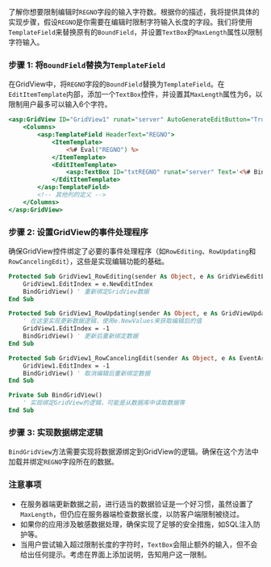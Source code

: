了解你想要限制编辑时`REGNO`字段的输入字符数。根据你的描述，我将提供具体的实现步骤，假设`REGNO`是你需要在编辑时限制字符输入长度的字段。我们将使用`TemplateField`来替换原有的`BoundField`，并设置`TextBox`的`MaxLength`属性以限制字符输入。

### 步骤 1: 将`BoundField`替换为`TemplateField`

在GridView中，将`REGNO`字段的`BoundField`替换为`TemplateField`。在`EditItemTemplate`内部，添加一个`TextBox`控件，并设置其`MaxLength`属性为6，以限制用户最多可以输入6个字符。

```asp
<asp:GridView ID="GridView1" runat="server" AutoGenerateEditButton="True" DataKeyNames="ID" OnRowEditing="GridView1_RowEditing" OnRowUpdating="GridView1_RowUpdating" OnRowCancelingEdit="GridView1_RowCancelingEdit">
    <Columns>
        <asp:TemplateField HeaderText="REGNO">
            <ItemTemplate>
                <%# Eval("REGNO") %>
            </ItemTemplate>
            <EditItemTemplate>
                <asp:TextBox ID="txtREGNO" runat="server" Text='<%# Bind("REGNO") %>' MaxLength="6"></asp:TextBox>
            </EditItemTemplate>
        </asp:TemplateField>
        <!-- 其他列的定义 -->
    </Columns>
</asp:GridView>
```

### 步骤 2: 设置GridView的事件处理程序

确保GridView控件绑定了必要的事件处理程序（如`RowEditing`、`RowUpdating`和`RowCancelingEdit`），这些是实现编辑功能的基础。

```vb
Protected Sub GridView1_RowEditing(sender As Object, e As GridViewEditEventArgs)
    GridView1.EditIndex = e.NewEditIndex
    BindGridView() ' 重新绑定GridView数据
End Sub

Protected Sub GridView1_RowUpdating(sender As Object, e As GridViewUpdateEventArgs)
    ' 在这里实现更新数据逻辑，使用e.NewValues来获取编辑后的值
    GridView1.EditIndex = -1
    BindGridView() ' 更新后重新绑定数据
End Sub

Protected Sub GridView1_RowCancelingEdit(sender As Object, e As EventArgs)
    GridView1.EditIndex = -1
    BindGridView() ' 取消编辑后重新绑定数据
End Sub

Private Sub BindGridView()
    ' 实现绑定GridView的逻辑，可能是从数据库中读取数据等
End Sub
```

### 步骤 3: 实现数据绑定逻辑

`BindGridView`方法需要实现将数据源绑定到GridView的逻辑。确保在这个方法中加载并绑定`REGNO`字段所在的数据。

### 注意事项

- 在服务器端更新数据之前，进行适当的数据验证是一个好习惯，虽然设置了`MaxLength`，但仍应在服务器端检查数据长度，以防客户端限制被绕过。
- 如果你的应用涉及敏感数据处理，确保实现了足够的安全措施，如SQL注入防护等。
- 当用户尝试输入超过限制长度的字符时，`TextBox`会阻止额外的输入，但不会给出任何提示。考虑在界面上添加说明，告知用户这一限制。